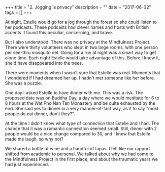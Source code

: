 +++
title = "2. Jogging is privacy"
description = ""
date = "2017-06-02"
tags = []
+++

At night, Estelle would go for a jog through the forest so she could listen to her podcasts. These podcasts had clever names and hosts with British accents. I found this peculiar, concerning, and brave.

But I also understood. There was no privacy at the Mindfulness Project. There were thirty volunteers who slept in two large rooms, with one person per see-thru mosquito net. Going for a run at night was a smart way to get alone time. Each night Estelle would take advantage of this. Before I knew it, she'd have disappeared into the trees.

There were moments when I wasn't sure that Estelle was real. Moments that I wondered if I had dreamed her up. I hadn't met someone like her before. She was a puzzle.

One day I asked Estelle to have dinner with me. This was a risk. The proposed date was on Buddha Day, a day where we would meditate for 6 to 8 hours at the Wat Pho Nan Tan Monastery and be quite exhausted by the end. She said yes to dinner in a very manner-of-fact way, as if to say "most people do eat dinner, don't they?".

At the time I didn't know what type of connection that Estelle and I had. The chance that it was a romantic connection seemed small. Still, dinner with 2 people would be a nice change compared to 30, and I knew that Estelle made me laugh, so why not?

We shared a bottle of wine and a handful of tapas. I felt like our rapport shifted from academic to personal. We talked about why we had come to the Mindfulness Project in the first place, and about the traumatic years we had just experienced.
